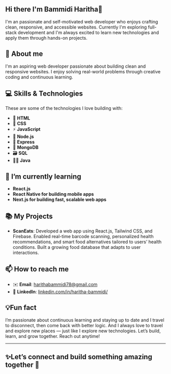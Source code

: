 ## Hi there I'm Bammidi Haritha👋
I'm an passionate and self-motivated web developer who enjoys crafting clean, responsive, and accessible websites. Currently I'm exploring full-stack development and I'm always excited to learn new technologies and apply them through hands-on projects.

## 🚀 About me
I'm an aspiring web developer passionate about building clean and responsive websites.
I enjoy solving real-world problems through creative coding and continuous learning.


## 💻 Skills & Technologies
These are some of the technologies I love building with:

- 📝 **HTML**
- 🎨 **CSS**
- ⚡ **JavaScript**
- 🌱 **Node.js**
- 🚀 **Express**
- 🍃 **MongoDB**
- 🗃️ **SQL**
- 🧑‍💻 **Java**

##  🌱 I’m currently learning

- **React.js**
- **React Native for building mobile apps**
- **Next.js for building fast, scalable web apps**

## 📚 My Projects

-  **ScanEats**: Developed a web app using React.js, Tailwind CSS, and Firebase. Enabled real-time barcode scanning, personalized health recommendations, and smart food alternatives tailored to users’ health conditions. Built a growing food database that adapts to user interactions.

## 📫 How to reach me

- ✉️ **Email**: [harithabammidi78@gmail.com](mailto:harithabammidi78@gmail.com)  
- 🔗 **LinkedIn**: [linkedin.com/in/haritha-bammidi/](https://www.linkedin.com/in/haritha-bammidi/)

## 💡Fun fact

I’m passionate about continuous learning and staying up to date and I travel to disconnect, then come back with better logic. And I always love to travel and explore new places — just like I explore new technologies.
Let’s build, learn, and grow together. Reach out anytime!

---


## ✨Let’s connect and build something amazing together 🤗
